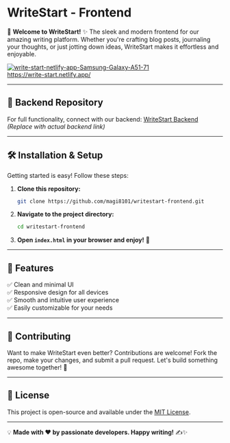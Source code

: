 # WriteStart - Frontend

🚀 **Welcome to WriteStart!** ✨ The sleek and modern frontend for our amazing writing platform. Whether you're crafting blog posts, journaling your thoughts, or just jotting down ideas, WriteStart makes it effortless and enjoyable.  

<a href="https://ibb.co/k69CjbMs"><img src="https://i.ibb.co/qFWQKqx3/write-start-netlify-app-Samsung-Galaxy-A51-71.png" alt="write-start-netlify-app-Samsung-Galaxy-A51-71" border="0"></a><br /><a target='_blank' href='https://usefulwebtool.com/'>https://write-start.netlify.app/</a><br />

---

## 🔗 Backend Repository
For full functionality, connect with our backend: [WriteStart Backend](#) *(Replace with actual backend link)*

---

## 🛠️ Installation & Setup
Getting started is easy! Follow these steps:

1. **Clone this repository:**  
   ```bash
   git clone https://github.com/magi8101/writestart-frontend.git
   ```
2. **Navigate to the project directory:**  
   ```bash
   cd writestart-frontend
   ```
3. **Open `index.html` in your browser and enjoy!** 🎉

---

## 🎨 Features
✅ Clean and minimal UI  
✅ Responsive design for all devices  
✅ Smooth and intuitive user experience  
✅ Easily customizable for your needs  

---

## 🤝 Contributing
Want to make WriteStart even better? Contributions are welcome! Fork the repo, make your changes, and submit a pull request. Let's build something awesome together! 🚀

---

## 📝 License
This project is open-source and available under the [MIT License](LICENSE).

---

💡 **Made with ❤️ by passionate developers. Happy writing!** ✍️✨
